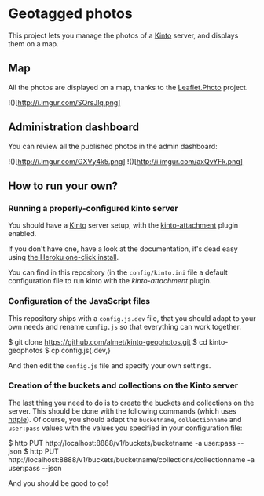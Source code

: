 # Geotagged photos

This project lets you manage the photos of a [Kinto](https://kinto.readthedocs.io)
server, and displays them on a map.

## Map

All the photos are displayed on a map, thanks to the [Leaflet.Photo](http://i.imgur.com/SQrsJlq.png)
project.

!()[http://i.imgur.com/SQrsJlq.png]

## Administration dashboard

You can review all the published photos in the admin dashboard:

!()[http://i.imgur.com/GXVy4k5.png]
!()[http://i.imgur.com/axQvYFk.png]

## How to run your own?

### Running a properly-configured kinto server

You should have a [Kinto](https://kinto.readthedocs.io) server setup, with the
[kinto-attachment](https://github.com/Kinto/kinto-attachment/) plugin enabled.

If you don't have one, have a look at the documentation, it's dead easy using [the
Heroku one-click install](http://kinto.readthedocs.io/en/latest/get-started.html#deploying-on-cloud-providers).

You can find in this repository (in the `config/kinto.ini` file a default
configuration file to run kinto with the *kinto-attachment* plugin.

### Configuration of the JavaScript files

This repository ships with a `config.js.dev` file, that you should adapt to
your own needs and rename `config.js` so that everything can work together.

  $ git clone https://github.com/almet/kinto-geophotos.git
  $ cd kinto-geophotos
  $ cp config.js{.dev,}

And then edit the `config.js` file and specify your own settings.

### Creation of the buckets and collections on the Kinto server

The last thing you need to do is to create the buckets and collections on the
server. This should be done with the following commands (which uses
[httpie](https://github.com/jkbrzt/httpie)). Of course, you should adapt the
`bucketname`, `collectionname` and `user:pass` values with the values you
specified in your configuration file:

  $ http PUT http://localhost:8888/v1/buckets/bucketname -a user:pass --json
  $ http PUT http://localhost:8888/v1/buckets/bucketname/collections/collectionname -a user:pass --json

And you should be good to go!
